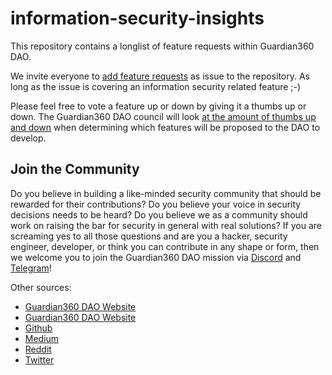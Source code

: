 # information-security-insights

This repository contains a longlist of feature requests within Guardian360 DAO.

We invite everyone to [add feature requests](https://github.com/Guardian360DAO/information-security-insights/issues/new/choose) as issue to the repository.
As long as the issue is covering an information security related feature ;-)

Please feel free to vote a feature up or down by giving it a thumbs up or down.
The Guardian360 DAO council will look [at the amount of thumbs up and down](https://github.com/Guardian360DAO/information-security-insights/issues?q=is%3Aissue+is%3Aopen+sort%3Areactions-%2B1-desc) when 
determining which features will be proposed to the DAO to develop.

## Join the Community

Do you believe in building a like-minded security community that should be rewarded for their contributions? Do you believe your voice in security decisions needs to be heard? Do you believe we as a community should work on raising the bar for security in general with real solutions? If you are screaming yes to all those questions and are you a hacker, security engineer, developer, or think you can contribute in any shape or form, then we welcome you to join the Guardian360 DAO mission via [Discord](https://discord.gg/Gt8P9AdQTM) and [Telegram](https://t.me/guardian360dao)!

Other sources:
* [Guardian360 DAO Website](https://www.guardian360.io)
* [Guardian360 DAO Website](https://www.guardian360.eth)
* [Github](https://github.com/guardian360dao)
* [Medium](https://medium.com/guardian360dao)
* [Reddit](https://www.reddit.com/r/Guardian360DAO)
* [Twitter](https://twitter.com/Guardian360DAO)
